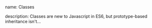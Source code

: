 name: Classes

description: Classes are new to Javascript in ES6, but prototype-based inheritance isn't...
